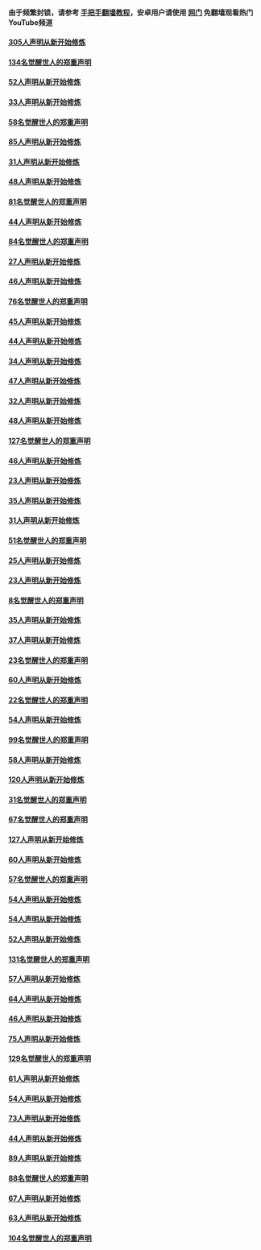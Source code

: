 #### 由于频繁封锁，请参考 [手把手翻墙教程](https://github.com/gfw-breaker/guides/wiki/)，安卓用户请使用 [网门](https://github.com/gfw-breaker/nogfw/blob/master/dl.md?t=03190900) 免翻墙观看热门YouTube频道 

#### [305人声明从新开始修炼](../pages/91/422153.md?t=03190900) 

#### [134名觉醒世人的郑重声明](../pages/91/422152.md?t=03190900) 

#### [52人声明从新开始修炼](../pages/91/421846.md?t=03190900) 

#### [33人声明从新开始修炼](../pages/91/421804.md?t=03190900) 

#### [58名觉醒世人的郑重声明](../pages/91/421845.md?t=03190900) 

#### [85人声明从新开始修炼](../pages/91/421769.md?t=03190900) 

#### [31人声明从新开始修炼](../pages/91/421763.md?t=03190900) 

#### [48人声明从新开始修炼](../pages/91/421605.md?t=03190900) 

#### [81名觉醒世人的郑重声明](../pages/91/421656.md?t=03190900) 

#### [44人声明从新开始修炼](../pages/91/421544.md?t=03190900) 

#### [84名觉醒世人的郑重声明](../pages/91/421543.md?t=03190900) 

#### [27人声明从新开始修炼](../pages/91/421465.md?t=03190900) 

#### [46人声明从新开始修炼](../pages/91/421454.md?t=03190900) 

#### [76名觉醒世人的郑重声明](../pages/91/421453.md?t=03190900) 

#### [45人声明从新开始修炼](../pages/91/421452.md?t=03190900) 

#### [44人声明从新开始修炼](../pages/91/421422.md?t=03190900) 

#### [34人声明从新开始修炼](../pages/91/421322.md?t=03190900) 

#### [47人声明从新开始修炼](../pages/91/421264.md?t=03190900) 

#### [32人声明从新开始修炼](../pages/91/421225.md?t=03190900) 

#### [48人声明从新开始修炼](../pages/91/421202.md?t=03190900) 

#### [127名觉醒世人的郑重声明](../pages/91/421224.md?t=03190900) 

#### [46人声明从新开始修炼](../pages/91/421203.md?t=03190900) 

#### [23人声明从新开始修炼](../pages/91/421138.md?t=03190900) 

#### [35人声明从新开始修炼](../pages/91/421122.md?t=03190900) 

#### [31人声明从新开始修炼](../pages/91/421081.md?t=03190900) 

#### [51名觉醒世人的郑重声明](../pages/91/421080.md?t=03190900) 

#### [25人声明从新开始修炼](../pages/91/421020.md?t=03190900) 

#### [23人声明从新开始修炼](../pages/91/420884.md?t=03190900) 

#### [8名觉醒世人的郑重声明](../pages/91/420883.md?t=03190900) 

#### [35人声明从新开始修炼](../pages/91/420809.md?t=03190900) 

#### [37人声明从新开始修炼](../pages/91/420766.md?t=03190900) 

#### [23名觉醒世人的郑重声明](../pages/91/420765.md?t=03190900) 

#### [60人声明从新开始修炼](../pages/91/420727.md?t=03190900) 

#### [22名觉醒世人的郑重声明](../pages/91/420726.md?t=03190900) 

#### [54人声明从新开始修炼](../pages/91/420529.md?t=03190900) 

#### [99名觉醒世人的郑重声明](../pages/91/420528.md?t=03190900) 

#### [58人声明从新开始修炼](../pages/91/420198.md?t=03190900) 

#### [120人声明从新开始修炼](../pages/91/420141.md?t=03190900) 

#### [31名觉醒世人的郑重声明](../pages/91/420197.md?t=03190900) 

#### [67名觉醒世人的郑重声明](../pages/91/420140.md?t=03190900) 

#### [127人声明从新开始修炼](../pages/91/420082.md?t=03190900) 

#### [60人声明从新开始修炼](../pages/91/420081.md?t=03190900) 

#### [57名觉醒世人的郑重声明](../pages/91/420080.md?t=03190900) 

#### [54人声明从新开始修炼](../pages/91/419533.md?t=03190900) 

#### [54人声明从新开始修炼](../pages/91/419532.md?t=03190900) 

#### [52人声明从新开始修炼](../pages/91/419531.md?t=03190900) 

#### [131名觉醒世人的郑重声明](../pages/91/419530.md?t=03190900) 

#### [57人声明从新开始修炼](../pages/91/419430.md?t=03190900) 

#### [64人声明从新开始修炼](../pages/91/419429.md?t=03190900) 

#### [46人声明从新开始修炼](../pages/91/419428.md?t=03190900) 

#### [75人声明从新开始修炼](../pages/91/419427.md?t=03190900) 

#### [129名觉醒世人的郑重声明](../pages/91/419426.md?t=03190900) 

#### [61人声明从新开始修炼](../pages/91/419198.md?t=03190900) 

#### [54人声明从新开始修炼](../pages/91/419197.md?t=03190900) 

#### [73人声明从新开始修炼](../pages/91/419196.md?t=03190900) 

#### [44人声明从新开始修炼](../pages/91/419075.md?t=03190900) 

#### [89人声明从新开始修炼](../pages/91/419074.md?t=03190900) 

#### [88名觉醒世人的郑重声明](../pages/91/419195.md?t=03190900) 

#### [67人声明从新开始修炼](../pages/91/419073.md?t=03190900) 

#### [63人声明从新开始修炼](../pages/91/419072.md?t=03190900) 

#### [104名觉醒世人的郑重声明](../pages/91/419071.md?t=03190900) 

